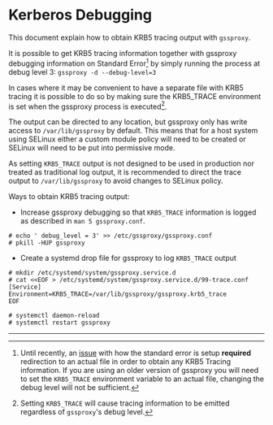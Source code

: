 # Kerberos Debugging

This document explain how to obtain KRB5 tracing output with `gssproxy`.

It is possible to get KRB5 tracing information together with gssproxy
debugging information on Standard Error[^1] by simply running the
process at debug level 3: `gssproxy -d --debug-level=3`

In cases where it may be convenient to have a separate file with KRB5
tracing it is possible to do so by making sure the KRB5_TRACE
environment is set when the gssproxy process is executed[^2].

The output can be directed to any location, but gssproxy only has write
access to `/var/lib/gssproxy` by default. This means that for a host
system using SELinux either a custom module policy will need to be
created or SELinux will need to be put into permissive mode.

As setting `KRB5_TRACE` output is not designed to be used in production
nor treated as traditional log output, it is recommended to direct the
trace output to `/var/lib/gssproxy` to avoid changes to SELinux policy.

Ways to obtain KRB5 tracing output:

- Increase gssproxy debugging so that `KRB5_TRACE` information is logged
  as described in `man 5 gssproxy.conf`.

```
# echo ' debug_level = 3' >> /etc/gssproxy/gssproxy.conf
# pkill -HUP gssproxy
```

- Create a systemd drop file for gssproxy to log `KRB5_TRACE` output
```
# mkdir /etc/systemd/system/gssproxy.service.d
# cat <<EOF > /etc/systemd/system/gssproxy.service.d/99-trace.conf
[Service]
Environment=KRB5_TRACE=/var/lib/gssproxy/gssproxy.krb5_trace
EOF

# systemctl daemon-reload
# systemctl restart gssproxy
```

---
[^1]: Until recently, an [issue](https://github.com/gssapi/gssproxy/issues/44)
      with how the standard error is setup **required** redirection to an
      actual file in order to obtain any KRB5 Tracing information. If you are
      using an older version of gssproxy you will need to set the `KRB5_TRACE`
      environment variable to an actual file, changing the debug level will not
      be sufficient.

[^2]: Setting `KRB5_TRACE` will cause tracing information to be emitted
      regardless of `gssproxy`'s debug level.
